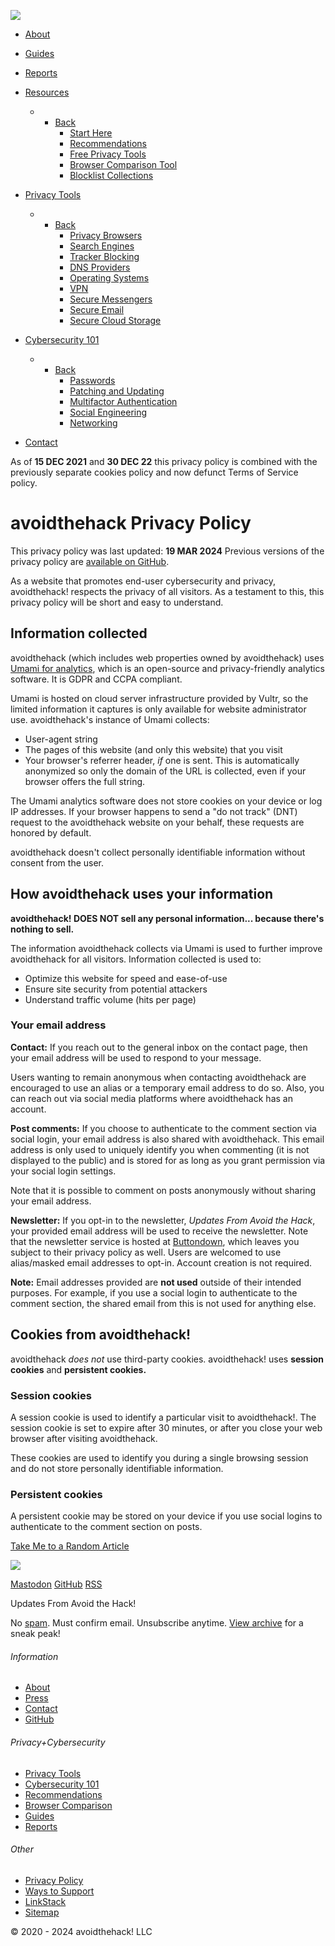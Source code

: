 [![](/user/images/g5_chimera/logo/webicon.png)](https://avoidthehack.com/)

* [About](https://avoidthehack.com/about)
* [Guides](https://avoidthehack.com/guides)
* [Reports](https://avoidthehack.com/reports)
* [Resources](https://avoidthehack.com/util)
    * * [Back](#)
        * [Start Here](https://avoidthehack.com/util/start)
        * [Recommendations](https://avoidthehack.com/util/recommendations)
        * [Free Privacy Tools](https://avoidthehack.com/util/fpt)
        * [Browser Comparison Tool](https://avoidthehack.com/util/browser-comparison)
        * [Blocklist Collections](https://avoidthehack.com/util/blocklist-collections)
        
* [Privacy Tools](https://avoidthehack.com/tools)
    * * [Back](#)
        * [Privacy Browsers](https://avoidthehack.com/tools/privacy-browsers)
        * [Search Engines](https://avoidthehack.com/tools/privacy-search-engines)
        * [Tracker Blocking](https://avoidthehack.com/tools/tracker-blocking)
        * [DNS Providers](https://avoidthehack.com/tools/dns-servers)
        * [Operating Systems](https://avoidthehack.com/tools/operating-systems)
        * [VPN](https://avoidthehack.com/tools/vpn)
        * [Secure Messengers](https://avoidthehack.com/tools/secure-messengers)
        * [Secure Email](https://avoidthehack.com/tools/email)
        * [Secure Cloud Storage](https://avoidthehack.com/tools/cloud)
        
* [Cybersecurity 101](https://avoidthehack.com/security)
    * * [Back](#)
        * [Passwords](https://avoidthehack.com/security/password-managers)
        * [Patching and Updating](https://avoidthehack.com/security/updating)
        * [Multifactor Authentication](https://avoidthehack.com/security/2fa)
        * [Social Engineering](https://avoidthehack.com/security/social-engineering)
        * [Networking](https://avoidthehack.com/security/networking)
        
* [Contact](https://avoidthehack.com/contact)

[](https://infosec.exchange/@avoidthehack)[](https://github.com/avoidthehack)[](https://avoidthehack.com/home.rss)

As of **15 DEC 2021** and **30 DEC 22** this privacy policy is combined with the previously separate cookies policy and now defunct Terms of Service policy.

avoidthehack Privacy Policy
===========================

This privacy policy was last updated: **19 MAR 2024** Previous versions of the privacy policy are [available on GitHub](https://github.com/avoidthehack/privacy-policy).

As a website that promotes end-user cybersecurity and privacy, avoidthehack! respects the privacy of all visitors. As a testament to this, this privacy policy will be short and easy to understand.

Information collected
---------------------

avoidthehack (which includes web properties owned by avoidthehack) uses [Umami for analytics](https://umami.is/), which is an open-source and privacy-friendly analytics software. It is GDPR and CCPA compliant.

Umami is hosted on cloud server infrastructure provided by Vultr, so the limited information it captures is only available for website administrator use. avoidthehack's instance of Umami collects:

* User-agent string
* The pages of this website (and only this website) that you visit
* Your browser's referrer header, _if_ one is sent. This is automatically anonymized so only the domain of the URL is collected, even if your browser offers the full string.

The Umami analytics software does not store cookies on your device or log IP addresses. If your browser happens to send a "do not track" (DNT) request to the avoidthehack website on your behalf, these requests are honored by default.

avoidthehack doesn't collect personally identifiable information without consent from the user.

How avoidthehack uses your information
--------------------------------------

**avoidthehack! DOES NOT sell any personal information... because there's nothing to sell.**

The information avoidthehack collects via Umami is used to further improve avoidthehack for all visitors. Information collected is used to:

* Optimize this website for speed and ease-of-use
* Ensure site security from potential attackers
* Understand traffic volume (hits per page)

### Your email address

**Contact:** If you reach out to the general inbox on the contact page, then your email address will be used to respond to your message.

Users wanting to remain anonymous when contacting avoidthehack are encouraged to use an alias or a temporary email address to do so. Also, you can reach out via social media platforms where avoidthehack has an account.

**Post comments:** If you choose to authenticate to the comment section via social login, your email address is also shared with avoidthehack. This email address is only used to uniquely identify you when commenting (it is not displayed to the public) and is stored for as long as you grant permission via your social login settings.

Note that it is possible to comment on posts anonymously without sharing your email address.

**Newsletter:** If you opt-in to the newsletter, _Updates From Avoid the Hack_, your provided email address will be used to receive the newsletter. Note that the newsletter service is hosted at [Buttondown](https://buttondown.email/legal/privacy), which leaves you subject to their privacy policy as well. Users are welcomed to use alias/masked email addresses to opt-in. Account creation is not required.

**Note:** Email addresses provided are **not used** outside of their intended purposes. For example, if you use a social login to authenticate to the comment section, the shared email from this is not used for anything else.

Cookies from avoidthehack!
--------------------------

avoidthehack _does not_ use third-party cookies. avoidthehack! uses **session cookies** and **persistent cookies.**

### Session cookies

A session cookie is used to identify a particular visit to avoidthehack!. The session cookie is set to expire after 30 minutes, or after you close your web browser after visiting avoidthehack.

These cookies are used to identify you during a single browsing session and do not store personally identifiable information.

### Persistent cookies

A persistent cookie may be stored on your device if you use social logins to authenticate to the comment section on posts.

[Take Me to a Random Article](https://avoidthehack.com/random)

[![](/user/images/g5_chimera/logo/brandicon.png)](https://avoidthehack.com/)

[Mastodon](https://infosec.exchange/@avoidthehack "Mastodon") [GitHub](https://github.com/avoidthehack "GitHub") [RSS](https://avoidthehack.com/home.rss "RSS")

Updates From Avoid the Hack!

 

No [spam](https://avoidthehack.com/privacy-policy). Must confirm email. Unsubscribe anytime. [View archive](https://buttondown.email/avoidthehack) for a sneak peak!

###### Information

* [About](https://avoidthehack.com/about "About")
* [Press](https://avoidthehack.com/press "Press")
* [Contact](https://avoidthehack.com/contact "Contact")
* [GitHub](https://github.com/avoidthehack "GitHub")

###### Privacy+Cybersecurity

* [Privacy Tools](https://avoidthehack.com/tools "Privacy Tools")
* [Cybersecurity 101](https://avoidthehack.com/security "Cybersecurity 101")
* [Recommendations](https://avoidthehack.com/#recs "Recommendations")
* [Browser Comparison](https://browsers.avoidthehack.com/ "Browser Comparison")
* [Guides](https://avoidthehack.com/guides "Guides")
* [Reports](https://avoidthehack.com/reports "Reports")

###### Other

* [Privacy Policy](https://avoidthehack.com/privacy-policy "Privacy Policy")
* [Ways to Support](https://avoidthehack.com/contribute "Ways to Support")
* [LinkStack](https://links.avoidthehack.com/ "LinkStack")
* [Sitemap](https://avoidthehack.com/sitemap "Sitemap")

© 2020 - 2024 avoidthehack! LLC